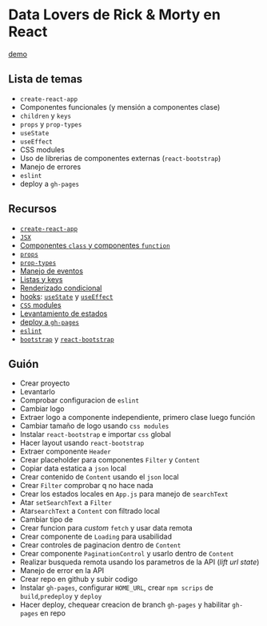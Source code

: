 # Data Lovers de Rick & Morty en React

[demo](http://merunga.github.io/data-lovers-react)

## Lista de temas

- `create-react-app`
- Componentes funcionales (y mensión a componentes clase)
- `children` y `keys`
- `props` y `prop-types`
- `useState`
- `useEffect`
- CSS modules
- Uso de librerias de componentes externas (`react-bootstrap`)
- Manejo de errores
- `eslint`
- deploy a `gh-pages`

## Recursos
- [`create-react-app`](https://create-react-app.dev/)
- [`JSX`](https://es.reactjs.org/docs/introducing-jsx.html)
- [Componentes `class` y componentes `function`](https://es.reactjs.org/docs/components-and-props.htunction-and-class-components)
- [`props`](https://es.reactjs.org/docs/components-and-props.html)
- [`prop-types`](https://es.reactjs.org/docs/typechecking-with-proptypes.html)
- [Manejo de eventos](https://es.reactjs.org/docs/handling-events.html)
- [Listas y keys](https://es.reactjs.org/docs/lists-and-keys.html)
- [Renderizado condicional](https://es.reactjs.org/docs/conditional-rendering.html)
- [hooks](https://es.reactjs.org/docs/hooks-intro.html): [`useState`](https://es.reactjs.org/docs/hooks-state.html) y [`useEffect`](https://es.reactjs.org/docs/hooks-effect.html)
- [`CSS` modules](https://create-react-app.dev/docs/adding-a-css-modules-stylesheet)
- [Levantamiento de estados](https://es.reactjs.org/docs/lifting-state-up.html)
- [deploy a `gh-pages`](https://create-react-app.dev/docs/deployment/#github-pages)
- [`eslint`](https://eslint.org/)
- [`bootstrap`](https://getbootstrap.com/) y [`react-bootstrap`](https://react-bootstrap.github.io/)

## Guión

- Crear proyecto
- Levantarlo
- Comprobar configuracion de `eslint`
- Cambiar logo
- Extraer logo a componente independiente, primero clase luego función
- Cambiar tamaño de logo usando `css modules`
- Instalar `react-bootstrap` e importar `css` global
- Hacer layout usando `react-bootstrap`
- Extraer componente `Header`
- Crear placeholder para componentes `Filter` y `Content`
- Copiar data estatica a `json` local
- Crear contenido de `Content` usando el `json` local
- Crear `Filter` comprobar q no hace nada
- Crear los estados locales en `App.js` para manejo de `searchText`
- Atar `setSearchText` a `Filter`
- Atar`searchText` a `Content` con filtrado local
- Cambiar tipo de 
- Crear funcion para _custom_ `fetch` y usar data remota
- Crear componente de `Loading` para usabilidad
- Crear controles de paginacion dentro de `Content`
- Crear componente `PaginationControl` y usarlo dentro de `Content`
- Realizar busqueda remota usando los parametros de la API (_lift url state_)
- Manejo de error en la API
- Crear repo en github y subir codigo
- Instalar `gh-pages`, configurar `HOME_URL`, crear `npm scrips` de `build`,`predeploy` y `deploy`
- Hacer deploy, chequear creacion de branch `gh-pages` y habilitar `gh-pages` en repo
  
